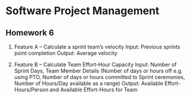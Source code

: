 # Software Project Management 
## Homework 6

1. Feature A – Calculate a sprint team’s velocity
  Input: Previous sprints point completion
  Output: Average velocity

2. Feature B – Calculate Team Effort-Hour Capacity
  Input: Number of Sprint Days, Team Member Details (Number of days or hours off e.g. using
  PTO, Number of days or hours committed to Sprint ceremonies, Number of Hours/Day available
  as a range)
  Output: Available Effort-Hours/Person and Available Effort-Hours for Team
